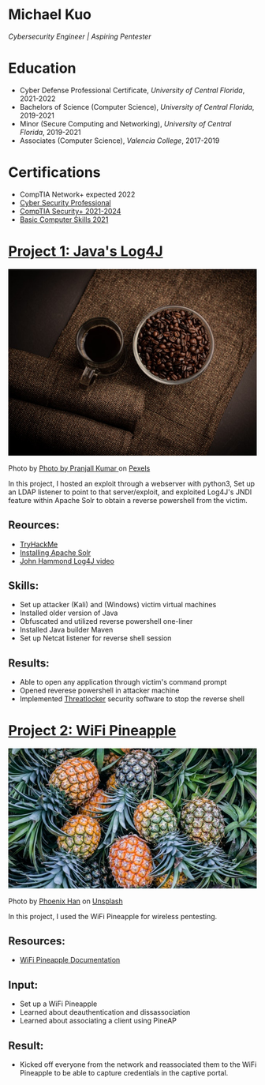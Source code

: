 # Michael Kuo
*Cybersecurity Engineer | Aspiring Pentester*

# Education
* Cyber Defense Professional Certificate, *University of Central Florida*, 2021-2022
* Bachelors of Science (Computer Science), *University of Central Florida*, 2019-2021
* Minor (Secure Computing and Networking), *University of Central Florida*, 2019-2021
* Associates (Computer Science), *Valencia College*, 2017-2019

# Certifications
* CompTIA Network+ expected 2022 
* [Cyber Security Professional](https://badgr.com/public/assertions/W6z9tAapSb2JPo61Nl0NIQ)
* [CompTIA Security+ 2021-2024](https://raw.githubusercontent.com/Speedycray/portfolio/main/Security%2B.png)
* [Basic Computer Skills 2021](https://badgr.com/public/assertions/wYLDfk1PQUSxuRVRaUuFBA)

# [Project 1: Java's Log4J](https://nvd.nist.gov/vuln/detail/CVE-2021-44228)
![alt text](pexels-pranjall-kumar-8464466.jpg)


Photo by 
 <a href="https://www.pexels.com/@pranjall-kumar-150768">
   Photo by Pranjall Kumar
 </a> on 
 <a href="https://www.pexels.com/photo/coffee-beans-in-white-ceramic-mug-8464466/">
   Pexels
 </a>
 
In this project, I hosted an exploit through a webserver with python3, Set up an LDAP listener to point to that server/exploit, and exploited Log4J's JNDI feature within Apache Solr to obtain a reverse powershell from the victim.
## **Reources:**
*  [TryHackMe](https://tryhackme.com/room/solar)
*  [Installing Apache Solr](https://www.youtube.com/watch?v=Km81Zsd7Dx8)
*  [John Hammond Log4J video](https://www.youtube.com/watch?v=7qoPDq41xhQ&t=967s)
## **Skills:** 
*  Set up attacker (Kali) and (Windows) victim virtual machines
*  Installed older version of Java
*  Obfuscated and utilized reverse powershell one-liner
*  Installed Java builder Maven
*  Set up Netcat listener for reverse shell session
## **Results:**
*  Able to open any application through victim's command prompt
*  Opened reverese powershell in attacker machine
*  Implemented [Threatlocker](https://www.threatlocker.com/) security software to stop the reverse shell

# [Project 2: WiFi Pineapple](https://shop.hak5.org/products/wifi-pineapple)
![alt text](phoenix-han-ZS_RypKo9sk-unsplash.jpg)

Photo by 
  <a href="https://unsplash.com/@phienix_han?utm_source=unsplash&utm_medium=referral&utm_content=creditCopyText">Phoenix Han</a> 
  on 
  <a href="https://unsplash.com/photos/ZS_RypKo9sk">Unsplash</a>
 
In this project, I used the WiFi Pineapple for wireless pentesting.
## **Resources:**
* [WiFi Pineapple Documentation](https://docs.hak5.org/wifi-pineapple/)
## **Input:**
* Set up a WiFi Pineapple
* Learned about deauthentication and dissassociation
* Learned about associating a client using PineAP
## **Result:**
* Kicked off everyone from the network and reassociated them to the WiFi Pineapple to be able to capture credentials in the captive portal.


<!---

### Markdown

Markdown is a lightweight and easy-to-use syntax for styling your writing. It includes conventions for
 
```markdown
Syntax highlighted code block

# Header 1
## Header 2
### Header 3

- Bulleted
- List

1. Numbered
2. List

**Bold** and _Italic_ and `Code` text

[Link](url) and ![Image](src)
```

-->
